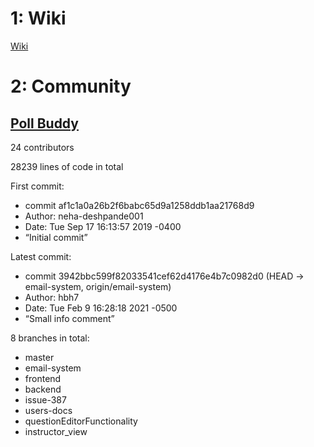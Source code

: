 # 1: Wiki
[Wiki](https://github.com/NYYuHao/oss-repo-template/wiki)

# 2: Community
## [Poll Buddy](https://github.com/pollbuddy/pollbuddy)
24 contributors

28239 lines of code in total

First commit:
* commit af1c1a0a26b2f6babc65d9a1258ddb1aa21768d9
* Author: neha-deshpande001
* Date: Tue Sep 17 16:13:57 2019 -0400
* “Initial commit”

Latest commit:
* commit 3942bbc599f82033541cef62d4176e4b7c0982d0 (HEAD -> email-system, origin/email-system)
* Author: hbh7
* Date: Tue Feb 9 16:28:18 2021 -0500
* “Small info comment”

8 branches in total:
* master
* email-system
* frontend
* backend
* issue-387
* users-docs
* questionEditorFunctionality
* instructor_view
